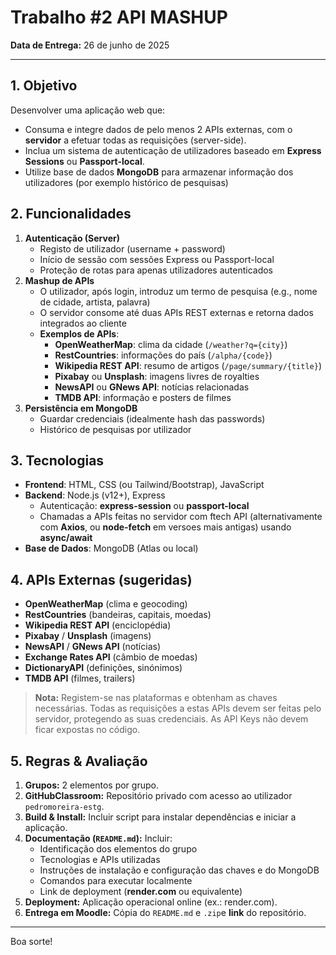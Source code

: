 # Trabalho #2 API MASHUP

**Data de Entrega:** 26 de junho de 2025

---

## 1. Objetivo

Desenvolver uma aplicação web que:

- Consuma e integre dados de pelo menos 2 APIs externas, com o **servidor** a efetuar todas as requisições (server-side).
- Inclua um sistema de autenticação de utilizadores baseado em **Express Sessions** ou **Passport-local**.
- Utilize base de dados **MongoDB** para armazenar informação dos utilizadores (por exemplo histórico de pesquisas)

## 2. Funcionalidades

1. **Autenticação (Server)**
   - Registo de utilizador (username + password)
   - Início de sessão com sessões Express ou Passport-local
   - Proteção de rotas para apenas utilizadores autenticados
2. **Mashup de APIs**
   - O utilizador, após login, introduz um termo de pesquisa (e.g., nome de cidade, artista, palavra)
   - O servidor consome até duas APIs REST externas e retorna dados integrados ao cliente
   - **Exemplos de APIs**:
     - **OpenWeatherMap**: clima da cidade (`/weather?q={city}`)
     - **RestCountries**: informações do país (`/alpha/{code}`)
     - **Wikipedia REST API**: resumo de artigos (`/page/summary/{title}`)
     - **Pixabay** ou **Unsplash**: imagens livres de royalties
     - **NewsAPI** ou **GNews API**: notícias relacionadas
     - **TMDB API**: informação e posters de filmes
3. **Persistência em MongoDB**
   - Guardar credenciais (idealmente hash das passwords)
   - Histórico de pesquisas por utilizador

## 3. Tecnologias

- **Frontend**: HTML, CSS (ou Tailwind/Bootstrap), JavaScript
- **Backend**: Node.js (v12+), Express
  - Autenticação: **express-session** ou **passport-local**
  - Chamadas a APIs feitas no servidor com ftech API (alternativamente com **Axios**, ou **node-fetch** em versoes mais antigas) usando **async/await**
- **Base de Dados**: MongoDB (Atlas ou local)

## 4. APIs Externas (sugeridas)

- **OpenWeatherMap** (clima e geocoding)
- **RestCountries** (bandeiras, capitais, moedas)
- **Wikipedia REST API** (enciclopédia)
- **Pixabay** / **Unsplash** (imagens)
- **NewsAPI** / **GNews API** (notícias)
- **Exchange Rates API** (câmbio de moedas)
- **DictionaryAPI** (definições, sinónimos)
- **TMDB API** (filmes, trailers)

> **Nota:** Registem-se nas plataformas e obtenham as chaves necessárias. Todas as requisições a estas APIs devem ser feitas pelo servidor, protegendo as suas credenciais. As API Keys não devem ficar expostas no código.

## 5. Regras & Avaliação

1. **Grupos:** 2 elementos por grupo.
2. **GitHubClassroom:** Repositório privado com acesso ao utilizador `pedromoreira-estg`.
3. **Build & Install:** Incluir script para instalar dependências e iniciar a aplicação.
4. **Documentação (`README.md`):** Incluir:
   - Identificação dos elementos do grupo
   - Tecnologias e APIs utilizadas
   - Instruções de instalação e configuração das chaves e do MongoDB
   - Comandos para executar localmente
   - Link de deployment (**render.com** ou equivalente)
5. **Deployment:** Aplicação operacional online (ex.: render.com).
6. **Entrega em Moodle:** Cópia do `README.md` e `.zip`e **link** do repositório.

---

Boa sorte!
